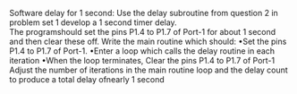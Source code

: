 Software delay for 1 second:
Use the delay subroutine from question 2 in problem set 1 develop a 1 second timer delay.  
The programshould set the pins P1.4 to P1.7 of Port-1 for about 1 second and then clear these off.
Write the main routine which should:
     •Set the pins P1.4 to P1.7 of Port-1.
     •Enter a loop which calls the delay routine in each iteration
     •When the loop terminates, Clear the pins P1.4 to P1.7 of Port-1
Adjust the number of iterations in the main routine loop and the delay count to produce a total delay ofnearly 1 second
